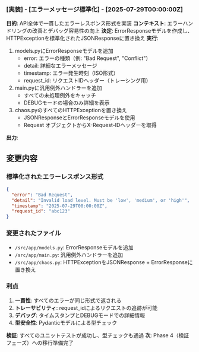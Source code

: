 ### [実装] - [エラーメッセージ標準化] - [2025-07-29T00:00:00Z]
**目的**: API全体で一貫したエラーレスポンス形式を実装
**コンテキスト**: エラーハンドリングの改善とデバッグ容易性の向上
**決定**: ErrorResponseモデルを作成し、HTTPExceptionを標準化されたJSONResponseに置き換え
**実行**: 
1. models.pyにErrorResponseモデルを追加
   - error: エラーの種類（例: "Bad Request", "Conflict"）
   - detail: 詳細なエラーメッセージ
   - timestamp: エラー発生時刻（ISO形式）
   - request_id: リクエストIDヘッダー（トレーシング用）
2. main.pyに汎用例外ハンドラーを追加
   - すべての未処理例外をキャッチ
   - DEBUGモードの場合のみ詳細を表示
3. chaos.pyのすべてのHTTPExceptionを置き換え
   - JSONResponseとErrorResponseモデルを使用
   - Request オブジェクトからX-Request-IDヘッダーを取得

**出力**: 
## 変更内容

### 標準化されたエラーレスポンス形式
```json
{
  "error": "Bad Request",
  "detail": "Invalid load level. Must be 'low', 'medium', or 'high'",
  "timestamp": "2025-07-29T00:00:00Z",
  "request_id": "abc123"
}
```

### 変更されたファイル
- `/src/app/models.py`: ErrorResponseモデルを追加
- `/src/app/main.py`: 汎用例外ハンドラーを追加
- `/src/app/chaos.py`: HTTPExceptionをJSONResponse + ErrorResponseに置き換え

### 利点
1. **一貫性**: すべてのエラーが同じ形式で返される
2. **トレーサビリティ**: request_idによるリクエストの追跡が可能
3. **デバッグ**: タイムスタンプとDEBUGモードでの詳細情報
4. **型安全性**: Pydanticモデルによる型チェック

**検証**: すべてのユニットテストが成功し、型チェックも通過
**次**: Phase 4（検証フェーズ）への移行準備完了